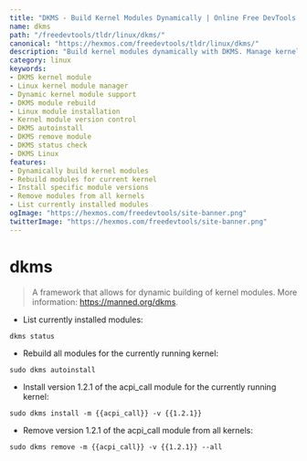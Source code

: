 ```yaml
---
title: "DKMS - Build Kernel Modules Dynamically | Online Free DevTools by Hexmos"
name: dkms
path: "/freedevtools/tldr/linux/dkms/"
canonical: "https://hexmos.com/freedevtools/tldr/linux/dkms/"
description: "Build kernel modules dynamically with DKMS. Manage kernel module versions and rebuild modules. Free online tool, no registration required."
category: linux
keywords:
- DKMS kernel module
- Linux kernel module manager
- Dynamic kernel module support
- DKMS module rebuild
- Linux module installation
- Kernel module version control
- DKMS autoinstall
- DKMS remove module
- DKMS status check
- DKMS Linux
features:
- Dynamically build kernel modules
- Rebuild modules for current kernel
- Install specific module versions
- Remove modules from all kernels
- List currently installed modules
ogImage: "https://hexmos.com/freedevtools/site-banner.png"
twitterImage: "https://hexmos.com/freedevtools/site-banner.png"
---
```


# dkms

> A framework that allows for dynamic building of kernel modules.
> More information: <https://manned.org/dkms>.

- List currently installed modules:

`dkms status`

- Rebuild all modules for the currently running kernel:

`sudo dkms autoinstall`

- Install version 1.2.1 of the acpi_call module for the currently running kernel:

`sudo dkms install -m {{acpi_call}} -v {{1.2.1}}`

- Remove version 1.2.1 of the acpi_call module from all kernels:

`sudo dkms remove -m {{acpi_call}} -v {{1.2.1}} --all`
